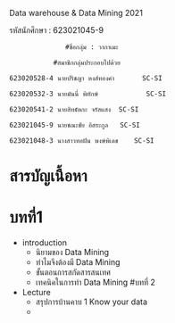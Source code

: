 Data warehouse & Data Mining 2021

รหัสนักศึกษา : 623021045-9
 
                  #ชื่อกลุ่ม : วากาเมะ

               #สมาชิกกลุ่มประกอบไปด้วย
    
    623020528-4	นายปริชญา หงส์ทองคำ       SC-SI
    
    623020532-3	นายมันนี่ พิทักษ์	         SC-SI
    
    623020541-2	นายสิทธัตกะ จรัสแสง	 SC-SI
    
    623021045-9	นายชณะชัย อิสระกูล	 SC-SI
    
    623021048-3	นางสาวทอฝัน พงษ์พิเดช	 SC-SI
    
# สารบัญเนื้อหา

# บทที่1
* introduction
     * นิยามของ Data Mining
     * ทำไมจึงต้องมี Data Mining
     * ขั้นตอนการสกัดสารสนเทศ
     * เทคนิคในการทำ Data Mining
#บทที่ 2
* Lecture
     * สรุปการบ้านคาบ 1 Know your data
     * 
